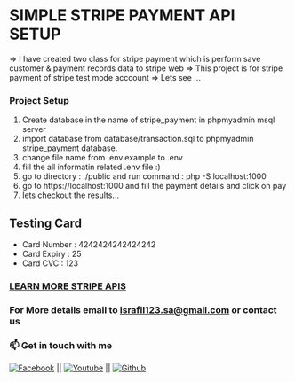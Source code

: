 # SIMPLE STRIPE PAYMENT API SETUP
=> I have created two class for stripe payment which is perform save customer & payment records data to stripe web
=> This project is  for stripe payment of stripe test mode acccount 
=> Lets see ...

### Project Setup 
1. Create database in the name of stripe_payment in phpmyadmin msql server
2. import database from database/transaction.sql to phpmyadmin stripe_payment database.
3. change file name from .env.example to .env
4. fill the all informatin related .env file :)
5. go to directory : ./public and run command : php -S localhost:1000
6. go to https://localhost:1000 and fill the payment details and click on pay
7. lets checkout the results...

## Testing Card 
- Card Number : 4242424242424242
- Card Expiry : 25
- Card CVC : 123


### <a href="https://stripe.com/docs/api"> LEARN MORE STRIPE APIS  </a>


### For More details email to israfil123.sa@gmail.com or contact us
### 📫 Get in touch with me
[![Facebook](https://img.shields.io/badge/facebook-0077B5?style=for-the-badge&logo=facebook&logoColor=white)](https://www.facebook.com/people/Failure-B%C3%B8y/100023854041628/) || [![Youtube](https://img.shields.io/badge/youtube-DD0031?style=for-the-badge&logo=youtube&logoColor=white)](https://www.youtube.com/channel/UCx17TpbQ8JoQ-EdeltD1LIA) || [![Github](https://img.shields.io/badge/github%20-%23121011.svg?&style=for-the-badge&logo=github&logoColor=white)](https://github.com/dontknew)

